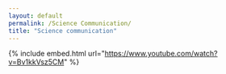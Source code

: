 ```yaml
---
layout: default
permalink: /Science Communication/
title: "Science communication"
---
```


{% include embed.html url="https://www.youtube.com/watch?v=Bv1kkVsz5CM" %}
